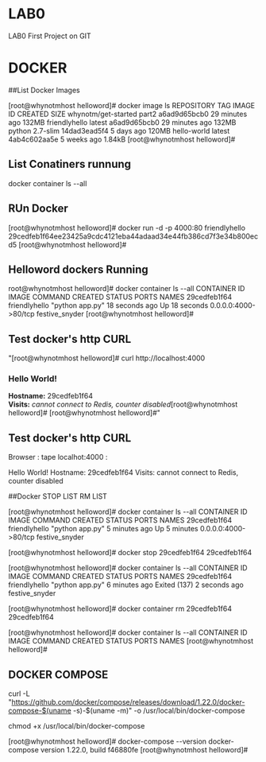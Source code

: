 # LAB0
LAB0 First Project on GIT



# DOCKER
##List Docker Images

[root@whynotmhost helloword]# docker image ls
REPOSITORY            TAG                 IMAGE ID            CREATED             SIZE
whynotm/get-started   part2               a6ad9d65bcb0        29 minutes ago      132MB
friendlyhello         latest              a6ad9d65bcb0        29 minutes ago      132MB
python                2.7-slim            14dad3ead5f4        5 days ago          120MB
hello-world           latest              4ab4c602aa5e        5 weeks ago         1.84kB
[root@whynotmhost helloword]#

## List Conatiners runnung
docker container ls --all

## RUn Docker
[root@whynotmhost helloword]# docker run -d -p 4000:80 friendlyhello
29cedfeb1f64ee23425a9cdc4121eba44adaad34e44fb386cd7f3e34b800ecd5
[root@whynotmhost helloword]#


## Helloword dockers Running
root@whynotmhost helloword]# docker container ls --all
CONTAINER ID        IMAGE               COMMAND             CREATED             STATUS              PORTS                  NAMES
29cedfeb1f64        friendlyhello       "python app.py"     18 seconds ago      Up 18 seconds       0.0.0.0:4000->80/tcp   festive_snyder
[root@whynotmhost helloword]#


## Test docker's http CURL
"[root@whynotmhost helloword]#  curl http://localhost:4000

<h3>Hello World!</h3><b>Hostname:</b> 29cedfeb1f64<br/><b>Visits:</b> <i>cannot connect to Redis, counter disabled</i>[root@whynotmhost helloword]#
[root@whynotmhost helloword]#"


## Test docker's http CURL

Browser : tape  localhot:4000 : 

Hello World!
Hostname: 29cedfeb1f64
Visits: cannot connect to Redis, counter disabled


##Docker STOP LIST RM LIST

[root@whynotmhost helloword]# docker container ls --all
CONTAINER ID        IMAGE               COMMAND             CREATED             STATUS              PORTS                  NAMES
29cedfeb1f64        friendlyhello       "python app.py"     5 minutes ago       Up 5 minutes        0.0.0.0:4000->80/tcp   festive_snyder


[root@whynotmhost helloword]# docker stop 29cedfeb1f64
29cedfeb1f64

[root@whynotmhost helloword]# docker container ls --all
CONTAINER ID        IMAGE               COMMAND             CREATED             STATUS                       PORTS               NAMES
29cedfeb1f64        friendlyhello       "python app.py"     6 minutes ago       Exited (137) 2 seconds ago                       festive_snyder

[root@whynotmhost helloword]# docker container rm 29cedfeb1f64
29cedfeb1f64

[root@whynotmhost helloword]# docker container ls --all
CONTAINER ID        IMAGE               COMMAND             CREATED             STATUS              PORTS               NAMES
[root@whynotmhost helloword]#



## DOCKER COMPOSE

 curl -L "https://github.com/docker/compose/releases/download/1.22.0/docker-compose-$(uname -s)-$(uname -m)" -o /usr/local/bin/docker-compose
 
 
 
  chmod +x /usr/local/bin/docker-compose
  
  [root@whynotmhost helloword]#  docker-compose --version
docker-compose version 1.22.0, build f46880fe
[root@whynotmhost helloword]#




